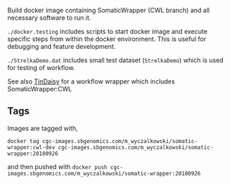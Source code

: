 Build docker image containing SomaticWrapper (CWL branch) and all
necessary software to run it.

`./docker.testing` includes scripts to start docker image and execute
specific steps from within the docker environment.  This is useful for
debugging and feature development.

`./StrelkaDemo.dat` includes small test dataset (`StrelkaDemo`) which is used
for testing of workflow.

See also [TinDaisy](https://github.com/ding-lab/tin-daisy) for a workflow wrapper
which includes SomaticWrapper:CWL


## Tags

Images are tagged with,

`docker tag cgc-images.sbgenomics.com/m_wyczalkowski/somatic-wrapper:cwl-dev cgc-images.sbgenomics.com/m_wyczalkowski/somatic-wrapper:20180926`

and then pushed with 
`docker push cgc-images.sbgenomics.com/m_wyczalkowski/somatic-wrapper:20180926`
